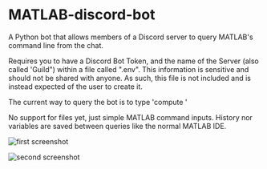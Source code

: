 # MATLAB-discord-bot
A Python bot that allows members of a Discord server to query MATLAB's command line from the chat.

Requires you to have a Discord Bot Token, and the name of the Server (also called 'Guild") within a file called ".env". This information is sensitive and should not be shared with anyone. As such, this file is not included and is instead expected of the user to create it.

The current way to query the bot is to type 'compute <command for MATLAB to run>'

No support for files yet, just simple MATLAB command inputs. History nor variables are saved between queries like the normal MATLAB IDE.

![first screenshot](https://i.imgur.com/JAs5VVn.png)

![second screenshot](https://i.imgur.com/Vn9czLp.png)

